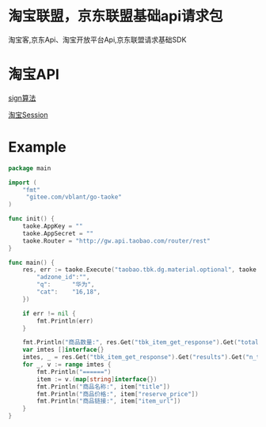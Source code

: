 # 淘宝联盟，京东联盟基础api请求包
淘宝客,京东Api、淘宝开放平台Api,京东联盟请求基础SDK

# 淘宝API

[sign算法](http://open.taobao.com/doc.htm?docId=101617&docType=1)

[淘宝Session](https://oauth.taobao.com/authorize?response_type=token&client_id=24840730)

# Example 
```go
package main

import (
	"fmt"
	 "gitee.com/vblant/go-taoke"
)

func init() {
	taoke.AppKey = ""
	taoke.AppSecret = ""
	taoke.Router = "http://gw.api.taobao.com/router/rest"
}

func main() {
	res, err := taoke.Execute("taobao.tbk.dg.material.optional", taoke.Parameter{
		"adzone_id":"",
		"q":      "华为",
		"cat":    "16,18",
	})

	if err != nil {
		fmt.Println(err)
	}

	fmt.Println("商品数量:", res.Get("tbk_item_get_response").Get("total_results").MustInt())
	var imtes []interface{}
	imtes, _ = res.Get("tbk_item_get_response").Get("results").Get("n_tbk_item").Array()
	for _, v := range imtes {
		fmt.Println("======")
		item := v.(map[string]interface{})
		fmt.Println("商品名称:", item["title"])
		fmt.Println("商品价格:", item["reserve_price"])
		fmt.Println("商品链接:", item["item_url"])
	}
}

```